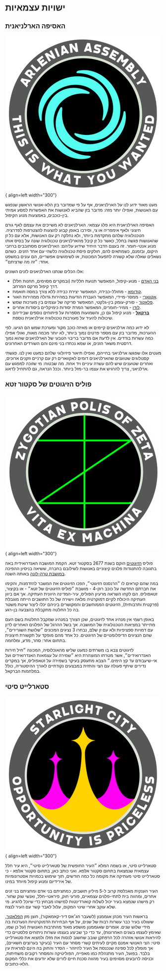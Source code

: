 # ישויות עצמאיות

## האסיפה הארלניאנית

![arlenian-assembly](assets/arlenian-assembly.png){ align=left width="300"}

מעט מאוד ידוע לנו על הארלניאנים, אף על פי שמדובר בזן הלא-אנושי הראשון שנפגש עם האנושות, ואפילו יותר מזה: מדובר בזן
שהביא לאנושות את האפשרות למסע אמיתי בין-כוכבים, באמצעות מנוע הקיפול.

האסיפה הארלניאנית היא פלג עצמאי. הארלניאנים לא משייכים את עצמם לאף גורם חיצוני ולאף אימפריה או צי, וסירבו באופן
קבוע להצעות להצטרפות לפדרציה. הטכנולוגיה שלהם מתקדמת ביותר, ולא נחלקה רק עם האנושות, אלא עם כל זן שהאנושות
פגשה בחלל, כאשר כל זן קיבל מהארלניאנים טכנולוגיה שונה על בסיס אותו מנוע אנטי-חומר. זה בעצם הדבר היחיד שידוע
עליהם: הארלניאנים מסתובבים ברחבי היקום, ובזמנם, כשמתאים להם, חולקים פיסת טכנולוגיה כלשהי עם אחד הזנים. כשהם
נשאלים שאלה שלא קשורה לתפעול המכונות, או לשימושים אפשריים, הם עונים במשפט אחד: ״זה מה שרציתם״.

אלו הכלים שנתנו הארלניאנים לזנים השונים:

* [בני האדם](../זנים/הומו-ויטה/01-humans.md) - מנוע-קיפול, המאפשר תנועת חלליות (ובמקרים מסוימים, תחנות חלל)
  דרך קיפול מרקם המרחב.
* [קודומא](../זנים/קסנו-ויטה/01-kodoma.md) - מחולל-כבידה, המאפשר יצירת כבידה ללא צורך במסה תואמת.
* [אקווארי](../זנים/קסנו-ויטה/02-aquari.md) - ממסר-מיידי, המאפשר העברת הודעות במהירות גדולה ממהירות האור.
* [פלאקור](../זנים/קסנו-ויטה/03-falkor.md) - סורק-עומק בין-גלקטי, המאפשר סריקה של עצמים בין מערכות שמש.
* [לודו](../זנים/קסנו-ויטה/04-ludo.md) - ממיר-חומרים, המאפשר המרת יסודות כימיקליים ביסודות אחרים.
* [**ברקאל**](../זנים/קסנו-ויטה/05-brakaal.md) - מנוע קיפול גם כן, והשמועות מספרות על פיתוחים נוספים שבידיהם
  שיכולות להעיד על מעורבות טכנולוגיה ארלניאנית נוספת.

לא ידוע כמה ארלניאנים קיימים או מאיזה כוכב מקור ומערכת שמש הם הגיעו. לפי ההערכות, מדובר בזן עם מספר פרטים
נמוך ביותר, לא יותר מכמה מאות, ואולי אפילו כמה עשרות בודדים. אין לדעת אם מדובר בריבוי הטבעי של הארלניאנים שהוא
נמוך דרסטית משאר הזנים, או שמא נכחדו בני מינם והם השורדים האחרונים.

מעטים אלו שפגשו ארלניאני בחייהם, ואפילו תיאור פיזיולוגי שלהם כמעט ואין לנו. פגשתי קסנולוגים שטוענים שהארלניאנים
דומים לאקווארים רק עם קרניים וזקנים ארוכים, ואחרים שטוענים שיש להם עשרה עיניים ויד אחת. מה שבטוח: מי שזוכה
למפגש עם ארלניאני, צריך להרגיש את עצמו בר-מזל ביותר. וככל הנראה, גם להתחיל לדאוג.

## פוליס הזיגוטים של סקטור זטא

![zetapolis](assets/zetapolis.png){ align=left width="300"}

פוליס [הזיגוטים](../זנים/מכה-ויטה/02-zigots.md) הוקם בשנת 2677 בסקטור זטא. הקמת המושבה האנדרואידית
באה בתגובה להתנגדות פלגים קיצוניים באנושות לשילובם בחברה, ששיאה בניסיון ההפיכה
[במושבת טרה-לונה](../מושבות%20הצי/08-former-colonies.md#_2) באותה השנה.

במה שהם קוראים לו ״הרנסנס הזיגוטי״, הפכו הזיגוטים את המשבר להזדמנות, והקימו את חברתם החדשה על כוכב
רוזן-4 - מושבת ״פוליס הזיגוטים של זטא״ - או בקיצור, זטאפוליס. הם לקחו השראה מרעיון הפוליס, עיר-המדינה היוונית
העתיקה. אך אם ביוון העתיקה היכולת לקיים דמוקרטיה מלאה וישירה של כל התושבים הייתה מוגבלת (פרקטית
ותרבותית), הזיגוטים הממוחשבים והמקושרים ביניהם יכלו ליצור שיטת משטר בה כל החלטה מתקבלת בהצבעה בן-רגע.

באופן רשמי אין מנהיג אחד לזיגוטים, שכן הצורך במנהיג שמקבל החלטות בשם העם מתייתר במציאות הטכנולוגית של
המושבה. אך בשל ההרגל של הפלגים האחרים לדון עם דמויות ספציפיות ולא עם זן שלם, נבחרו 3 נציגים המכונים
״שלושת השגרירים״, שהם הנציגים הדיפלומטיים של הזיגוטים. כל אחד מהם מופקד על תקשורת חיצונית בתחום אחר:
סחר, מדע, ומלחמה.

לזיגוטים צבא בו משרתים כמעט שליש מהאוכלוסיה, המכונה ״חיל חירות האנדרואידים״, אשר מטרתו המוצהרת היא
״שמירה על עצמאות האנדרואידים ועל אי-שיעבודם עד קץ הימים.״ הצבא מתעסק בעיקר בשמירה על זטאפוליס, אך
במקרים נדירים שיתף פעולה עם הצי והחזית במבצעים נקודתיים לאורך ההיסטוריה, כולל במלחמות הברקאל.

## סטארלייט סיטי

![starlight-city](assets/starlight-city.png){ align=left width="300"}

סטארלייט סיטי, או בשמה המלא ״העיר החופשית של סטארלייט סיטי״, היא עיר חלל עצמאית שנמצאת בתחום
סקטור אלפא. ואני כותב כאן, בתחום סקטור אלפא - כי סטארלייט סיטי מעתיקה את מקומה כל כמה חודשים, תוך
שימוש בכמויות אסטרונומיות של אירידיום ומנוע קיפול מיוחד במינו.

העיר הענקית מאכלסת קרוב ל-5 מיליון תושבים, כמחציתם בני אדם ומחציתם בני זנים אחרים, ומהווה בית לתתי-פלגים
עצמאיים, פורעי חוק, פיראטי-חלל, ואנשי שוק שחור. רק מישהו שנמצא בעיר יכול לשלוח קואורדינטות למישהו מבחוץ
כדי שיוכל להגיע. מי שלא עוקב אחרי שינוי המקום, עלול לאבד קשר עם העיר לנצח.

בראשות העיר מכהן אגממנון (לשעבר חג׳אס דיר-קאמאקור), חוצן מזן [הפלאקור](../זנים/קסנו-ויטה/03-falkor.md), ששולט בעיר
כבר עשרות רבות של שנים, על אף הבחירות הדמוקרטיות הנערכות בה מידי שלוש שנים. אומרים שאגממנון מושפע מאוד מהתרבות האנושית
(על כן שמו, שאימץ לעצמו בשנים האחרונות), עד כדי כך שביצע בעצמו עשרות ניתוחים פלסטיים כדי להיראות אנושי.⁠⁠⁠⁠⁠⁠⁠אזהרה לכל הרפתקן שובב שחשוב לנסות את מזלו ולמצוא את סטארלייט סיטי: הצי האנושי אמנם מקיים לעיתים קשרי
מסחר עם העיר (בעיקר בערוצים חשאיים), אך מומלץ לכל ספינה שנכנסת אל העיר להיזהר - הסדר והחוק בה הינם
למראית עין בלבד. בפועל, העיר מתנהלת כמו מאפייה, הפוליטיקה והמסחר רקובים משחיתות, וכניסה לרובעים
מסוימים בעיר מהווה סכנת חיים לזרים שלא יודעים את כללי המקום הלא-כתובים.
